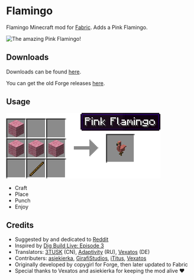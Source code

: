 Flamingo
========

Flamingo Minecraft mod for [Fabric](http://fabricmc.net/). Adds a Pink Flamingo.

![The amazing Pink Flamingo!](docs/flamingo.png)

## Downloads

Downloads can be found [here](https://github.com/copygirl/Flamingo/releases).

You can get the old Forge releases [here](https://github.com/Vexatos/Flamingo/releases).

## Usage

![Recipe](docs/recipe.png)

- Craft
- Place
- Punch
- Enjoy

## Credits

- Suggested by and dedicated to [Reddit](https://www.reddit.com/r/Minecraft/comments/193y2o/is_there_a_mod_that_allows_pink_flamingos_like/c8krbz6/)
- Inspired by [Dig Build Live: Episode 3](https://youtu.be/Q9cON8Xue88)
- Translators: [3TUSK](https://github.com/3TUSK) (CN), [Adaptivity](https://github.com/Adaptivity) (RU), [Vexatos](https://github.com/Vexatos) (DE)
- Contributers: [asiekierka](https://github.com/asiekierka), [GirafiStudios](https://github.com/GirafiStudios), [iTitus](https://github.com/iTitus), [Vexatos](https://github.com/Vexatos)
- Originally developed by copygirl for Forge, then later updated to Fabric
- Special thanks to Vexatos and asiekierka for keeping the mod alive ♥

